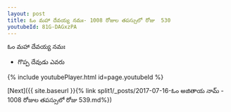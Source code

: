 ```yaml
---
layout: post
title: ఓం మహా దేవయ్య నమః- 1008 రోజుల తపస్సులో రోజు  530
youtubeId: 81G-DAGxzPA
---
```

 
 
 ఓం మహా దేవయ్య నమః  
 
 -  గొప్ప దేవుడు ఎవరు 
 
  
 
  
 
 
 
 
 
 


{% include youtubePlayer.html id=page.youtubeId %}
 
[Next]({{ site.baseurl }}{% link  split1/_posts/2017-07-16-ఓం అజితాయ నామ్ - 1008 రోజుల తపస్సులో రోజు  539.md%})
 
